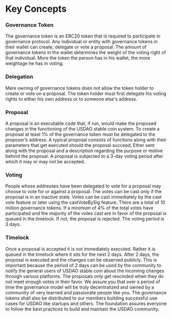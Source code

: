 # Key Concepts

### Governance Token

The governance token is an ERC20 token that is required to participate in governance protocol. Any individual or entity with governance tokens in their wallet can create, delegate or vote a proposal. The amount of governance tokens in the wallet determines the weight of the voting right of that individual. More the token the person has in his wallet, the more weightage he has in voting.

### Delegation

Mere owning of governance tokens does not allow the token holder to create or vote on a proposal. The token holder must first delegate his voting rights to either his own address or to someone else's address.

### Proposal <a id="proposal"></a>

A proposal is an executable code that, if run, would make the proposed changes in the functioning of the USDAO stable coin system. To create a proposal at least 1% of the governance token must be delegated to the proposer’s address. A typical proposal consists of functions along with their parameters that get executed should the proposal succeed, Ether sent along with the proposal and a description regarding the purpose or motive behind the proposal. A proposal is subjected to a 3-day voting period after which it may or may not be accepted.

### Voting <a id="voting"></a>

People whose addresses have been delegated to vote for a proposal may choose to vote for or against a proposal. The votes can be cast only if the proposal is in an inactive state. Votes can be cast immediately by the cast vote feature or later using the castVoteBySig feature. There are a total of 10 million governance tokens. If a minimum of 4% of the total votes have participated and the majority of the votes cast are in favor of the proposal is queued in the timelock. If not, the proposal is rejected. The voting period is 3 days.

### Timelock <a id="timelock"></a>

Once a proposal is accepted it is not immediately executed. Rather it is queued in the timelock where it sits for the next 2 days. After 2 days, the proposal is executed and the changes can be observed publicly. This is important because the period of 2 days can be used by the community to notify the general users of USDAO stable coin about the incoming changes through various platforms. The proposals only get rescinded when they do not meet enough votes in their favor. We assure you that over a period of time the governance model will be truly decentralized and owned by a community of very learned and passionate people like you. The governance tokens shall also be distributed to our members building successful use cases for USDAO like startups and others. The foundation assures everyone to follow the best practices to build and maintain the USDAO community.

